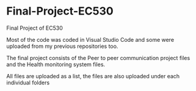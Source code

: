 # Final-Project-EC530
Final Project of EC530

Most of the code was coded in Visual Studio Code and some were uploaded from my previous repositories too.

The final project consists of the Peer to peer communication project files and the Health monitoring system files.

All files are uploaded as a list, the files are also uploaded under each individual folders
